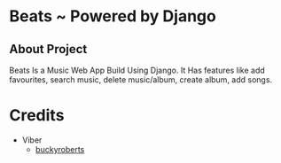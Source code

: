 # Beats ~ Powered by Django

## About Project

Beats Is a Music Web App Build Using Django. It Has features like add favourites, search music, delete music/album, create album, add songs.

Credits
=======
  
  - Viber 
    * [buckyroberts](https://github.com/buckyroberts)
